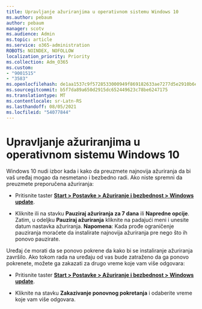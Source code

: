 ```yaml
---
title: Upravljanje ažuriranjima u operativnom sistemu Windows 10
ms.author: pebaum
author: pebaum
manager: scotv
ms.audience: Admin
ms.topic: article
ms.service: o365-administration
ROBOTS: NOINDEX, NOFOLLOW
localization_priority: Priority
ms.collection: Adm_O365
ms.custom:
- "9001515"
- "3583"
ms.openlocfilehash: de1aa1537c9f5728533000949f869182633ae7277d5e2910b6e572a10195571d
ms.sourcegitcommit: b5f7da89a650d2915dc652449623c78be6247175
ms.translationtype: MT
ms.contentlocale: sr-Latn-RS
ms.lasthandoff: 08/05/2021
ms.locfileid: "54077844"
---
```

# <a name="manage-updates-in-windows-10"></a>Upravljanje ažuriranjima u operativnom sistemu Windows 10

Windows 10 nudi izbor kada i kako da preuzmete najnovija ažuriranja da bi vaš uređaj mogao da nesmetano i bezbedno radi. Ako niste spremni da preuzmete preporučena ažuriranja:

- Pritisnite taster **[Start > Postavke > Ažuriranje i bezbednost > Windows update](ms-settings:windowsupdate)**.

- Kliknite ili na stavku **Pauziraj ažuriranja za 7 dana** ili **Napredne opcije**. Zatim, u odeljku **Pauziraj ažuriranja** kliknite na padajući meni i unesite datum nastavka ažuriranja. **Napomena**: Kada prođe ograničenje pauziranja moraćete da instalirate najnovija ažuriranja pre nego što ih ponovo pauzirate.

Uređaj će morati da se ponovo pokrene da kako bi se instaliranje ažuriranja završilo. Ako tokom rada na uređaju od vas bude zatraženo da ga ponovo pokrenete, možete ga zakazati za drugo vreme koje vam više odgovara:

- Pritisnite taster **[Start > Postavke > Ažuriranje i bezbednost > Windows update](ms-settings:windowsupdate)**.

- Kliknite na stavku **Zakazivanje ponovnog pokretanja** i odaberite vreme koje vam više odgovara.
